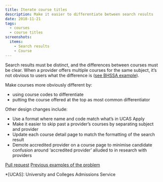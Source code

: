 ```yaml
---
title: Iterate course titles
description: Make it easier to differentiate between search results
date: 2018-11-21
tags:
  - courses
  - course titles
screenshots:
  items:
    - Search results
    - Course
---
```


Search results must be distinct, and the differences between courses must be clear. When a provider offers multiple courses for the same subject, it’s not obvious to users what the difference is ([see BHSSA example](/find-teacher-training/live-launch/search-results.png)).

Make courses more obviously different by:

- using course codes to differentiate
- putting the course offered at the top as most common differentiator

Other design changes include:

- Use a format where name and code match what’s in UCAS Apply
- Make it easier to skip past a provider’s courses by separating subject and provider
- Update each course detail page to match the formatting of the search result
- Demote accredited provider on a course page to minimise candidate confusion around ‘accredited provider’ alluded to in research with providers

[Pull request](https://github.com/DFE-Digital/search-and-compare-ui/pull/286)
[Previous examples of the problem](/publish-teacher-training-courses/what-is-a-course)

*[UCAS]: University and Colleges Admissions Service
